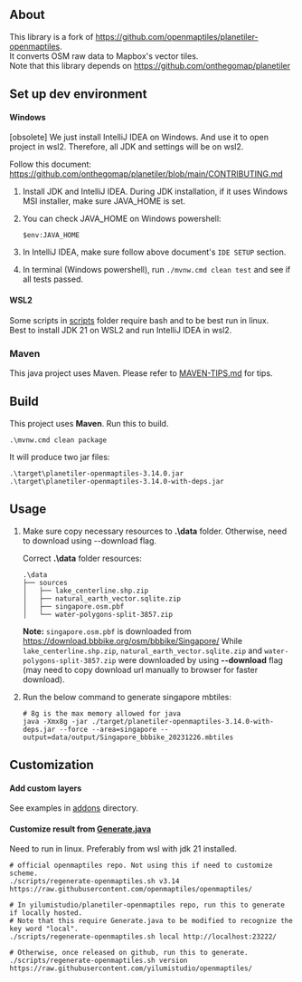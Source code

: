 ## About

This library is a fork of https://github.com/openmaptiles/planetiler-openmaptiles.  
It converts OSM raw data to Mapbox's vector tiles.  
Note that this library depends on https://github.com/onthegomap/planetiler

## Set up dev environment

#### Windows

[obsolete] We just install IntelliJ IDEA on Windows. And use it to open project in wsl2.
Therefore, all JDK and settings will be on wsl2.

Follow this document: https://github.com/onthegomap/planetiler/blob/main/CONTRIBUTING.md

1. Install JDK and IntelliJ IDEA. During JDK installation, if it uses Windows MSI installer, make sure JAVA_HOME is set.
2. You can check JAVA_HOME on Windows powershell:

   ```
   $env:JAVA_HOME
   ```
3. In IntelliJ IDEA, make sure follow above document's `IDE SETUP` section.
4. In terminal (Windows powershell), run `./mvnw.cmd clean test` and see if all tests passed.

#### WSL2

Some scripts in [scripts](../scripts) folder require bash and to be best run in linux.  
Best to install JDK 21 on WSL2 and run IntelliJ IDEA in wsl2.

### Maven

This java project uses Maven. Please refer to [MAVEN-TIPS.md](MAVEN-TIPS.md) for tips.

## Build

This project uses **Maven**. Run this to build.

```
.\mvnw.cmd clean package
```

It will produce two jar files:

```
.\target\planetiler-openmaptiles-3.14.0.jar
.\target\planetiler-openmaptiles-3.14.0-with-deps.jar
```

## Usage

1. Make sure copy necessary resources to **.\data** folder. Otherwise, need to download using --download flag.

   Correct **.\data** folder resources:

   ```
   .\data
   ├── sources
   │   ├── lake_centerline.shp.zip
   │   ├── natural_earth_vector.sqlite.zip
   │   ├── singapore.osm.pbf
   │   └── water-polygons-split-3857.zip
   ```

   **Note:** `singapore.osm.pbf` is downloaded from https://download.bbbike.org/osm/bbbike/Singapore/
   While `lake_centerline.shp.zip`, `natural_earth_vector.sqlite.zip` and `water-polygons-split-3857.zip` were downloaded
   by using **--download** flag (may need to copy download url manually to browser for faster download).

2. Run the below command to generate singapore mbtiles:

   ```
   # 8g is the max memory allowed for java
   java -Xmx8g -jar ./target/planetiler-openmaptiles-3.14.0-with-deps.jar --force --area=singapore --output=data/output/Singapore_bbbike_20231226.mbtiles
   ```

## Customization

#### Add custom layers

See examples in [addons](../src/main/java/org/openmaptiles/addons) directory.

#### Customize result from [Generate.java](../src/main/java/org/openmaptiles/Generate.java)

Need to run in linux. Preferably from wsl with jdk 21 installed.

```
# official openmaptiles repo. Not using this if need to customize scheme.
./scripts/regenerate-openmaptiles.sh v3.14 https://raw.githubusercontent.com/openmaptiles/openmaptiles/
```

```
# In yilumistudio/planetiler-openmaptiles repo, run this to generate if locally hosted. 
# Note that this require Generate.java to be modified to recognize the key word "local".
./scripts/regenerate-openmaptiles.sh local http://localhost:23222/

# Otherwise, once released on github, run this to generate.
./scripts/regenerate-openmaptiles.sh version https://raw.githubusercontent.com/yilumistudio/openmaptiles/
```

